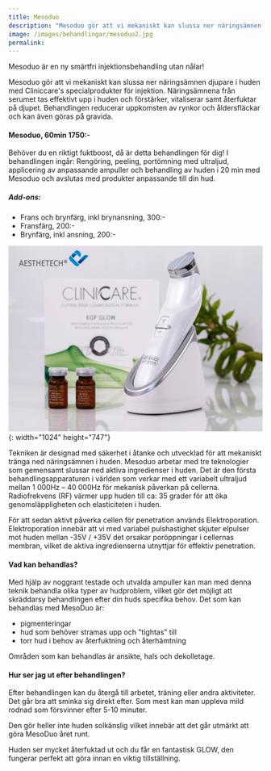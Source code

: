 ```yaml
---
title: Mesoduo
description: "Mesoduo gör att vi mekaniskt kan slussa ner näringsämnen djupare i huden. Näringsämnena från serumet tas effektivt\_upp i huden\_och\_förstärker, vitaliserar och ger en otrolig fuktboost. Behandlingen reducerar\_uppkomsten av rynkor och åldersfläckar och\_kan\_även göras på gravida."
image: /images/behandlingar/mesoduo2.jpg
permalink:
---
```

Mesoduo är en ny smärtfri injektionsbehandling utan nålar\!

Mesoduo gör att vi mekaniskt kan slussa ner näringsämnen djupare i huden med Cliniccare's specialprodukter för injektion. Näringsämnena från serumet tas effektivt upp i huden och förstärker, vitaliserar samt återfuktar på djupet. Behandlingen reducerar uppkomsten av rynkor och åldersfläckar och kan även göras på gravida.

#### Mesoduo, 60min 1750:-

Behöver du en riktigt fuktboost, då är detta behandlingen för dig\! I behandlingen ingår: Rengöring, peeling, portömning med ultraljud, applicering av anpassande ampuller och behandling av huden i 20 min med Mesoduo och avslutas med produkter anpassande till din hud.

##### **Add-ons:**

* Frans och brynfärg, inkl brynansning, 300:-
* Fransfärg, 200:-
* Brynfärg, inkl ansning, 200:-

![](/images/behandlingar/mesoduo-1.jpg){: width="1024" height="747"}

Tekniken är designad med säkerhet i åtanke och utvecklad för att mekaniskt tränga ned näringsämnen i huden. Mesoduo arbetar med tre teknologier som gemensamt slussar ned aktiva ingredienser i huden. Det är den första behandlingsapparaturen i världen som verkar med ett variabelt ultraljud mellan 1 000Hz – 40 000Hz för mekanisk påverkan på cellerna. Radiofrekvens (RF) värmer upp huden till ca: 35 grader för att öka genomsläppligheten och elasticiteten i huden.

För att sedan aktivt påverka cellen för penetration används Elektroporation. Elektroporation innebär att vi med variabel pulshastighet skjuter elpulser mot huden mellan -35V / +35V det orsakar poröppningar i cellernas membran, vilket de aktiva ingredienserna utnyttjar för effektiv penetration.

#### Vad kan behandlas?

Med hjälp av noggrant testade och utvalda ampuller kan man med denna teknik behandla olika typer av hudproblem, vilket gör det möjligt att skräddarsy behandlingen efter din huds specifika behov. Det som kan behandlas med MesoDuo är:

* pigmenteringar
* hud som behöver stramas upp och ”tightas” till
* torr hud i behov av återfuktning och återhämtning

Områden som kan behandlas är ansikte, hals och dekolletage.

#### Hur ser jag ut efter behandlingen?

Efter behandlingen kan du återgå till arbetet, träning eller andra aktiviteter. Det går bra att sminka sig direkt efter. Som mest kan man uppleva mild rodnad som försvinner efter 5-10 minuter.

Den gör heller inte huden solkänslig vilket innebär att det går utmärkt att göra MesoDuo året runt.

Huden ser mycket återfuktad ut och du får en fantastisk GLOW, den fungerar perfekt att göra innan en viktig tillställning.
